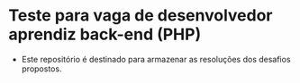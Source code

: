 <h1>Teste para vaga de desenvolvedor aprendiz back-end (PHP) </h1>

- Este repositório é destinado para armazenar as resoluções dos desafios propostos.
